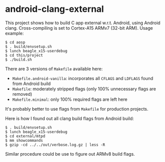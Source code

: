 # android-clang-external

This project shows how to build C app external w.r.t. Android, using Android
clang. Cross-compiling is set to Cortex-A15 ARMv7 (32-bit ARM).
 Usage example:

```
$ cd aosp
$ . build/envsetup.sh
$ lunch beagle_x15-userdebug
$ cd this/project
$ ./build.sh
```

There are 3 versions of `Makefile` available here:

- `Makefile.android-vanilla`: incorporates all `CFLAGS` and `LDFLAGS` found from
  Android build
- `Makefile`: moderately stripped flags (only 100% unnecessary flags are
  removed)
- `Makefile.minimal`: only 100% required flags are left here

It's probably better to use flags from `Makefile` for production projects.

Here is how I found out all clang build flags from Android build:

```
$ . build/envsetup.sh
$ lunch beagle_x15-userdebug
$ cd external/mtpd
$ mm showcommands
$ gzip -cd ../../out/verbose.log.gz | less -R
```

Similar procedure could be use to figure out ARMv8 build flags.
